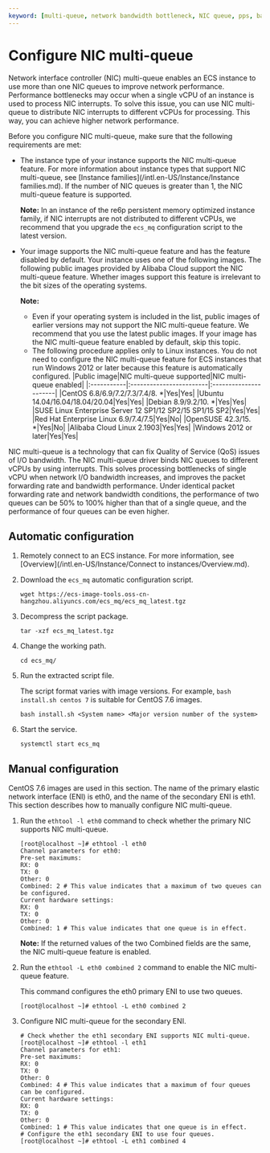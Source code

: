 ```yaml
---
keyword: [multi-queue, network bandwidth bottleneck, NIC queue, pps, bandwidth performance]
---
```


# Configure NIC multi-queue

Network interface controller \(NIC\) multi-queue enables an ECS instance to use more than one NIC queues to improve network performance. Performance bottlenecks may occur when a single vCPU of an instance is used to process NIC interrupts. To solve this issue, you can use NIC multi-queue to distribute NIC interrupts to different vCPUs for processing. This way, you can achieve higher network performance.

Before you configure NIC multi-queue, make sure that the following requirements are met:

-   The instance type of your instance supports the NIC multi-queue feature. For more information about instance types that support NIC multi-queue, see [Instance families](/intl.en-US/Instance/Instance families.md). If the number of NIC queues is greater than 1, the NIC multi-queue feature is supported.

    **Note:** In an instance of the re6p persistent memory optimized instance family, if NIC interrupts are not distributed to different vCPUs, we recommend that you upgrade the `ecs_mq` configuration script to the latest version.

-   Your image supports the NIC multi-queue feature and has the feature disabled by default. Your instance uses one of the following images. The following public images provided by Alibaba Cloud support the NIC multi-queue feature. Whether images support this feature is irrelevant to the bit sizes of the operating systems.

    **Note:**

    -   Even if your operating system is included in the list, public images of earlier versions may not support the NIC multi-queue feature. We recommend that you use the latest public images. If your image has the NIC multi-queue feature enabled by default, skip this topic.
    -   The following procedure applies only to Linux instances. You do not need to configure the NIC multi-queue feature for ECS instances that run Windows 2012 or later because this feature is automatically configured.
    |Public image|NIC multi-queue supported|NIC multi-queue enabled|
    |:-----------|:------------------------|:----------------------|
    |CentOS 6.8/6.9/7.2/7.3/7.4/8. \*|Yes|Yes|
    |Ubuntu 14.04/16.04/18.04/20.04|Yes|Yes|
    |Debian 8.9/9.2/10. \*|Yes|Yes|
    |SUSE Linux Enterprise Server 12 SP1/12 SP2/15 SP1/15 SP2|Yes|Yes|
    |Red Hat Enterprise Linux 6.9/7.4/7.5|Yes|No|
    |OpenSUSE 42.3/15. \*|Yes|No|
    |Alibaba Cloud Linux 2.1903|Yes|Yes|
    |Windows 2012 or later|Yes|Yes|


NIC multi-queue is a technology that can fix Quality of Service \(QoS\) issues of I/O bandwidth. The NIC multi-queue driver binds NIC queues to different vCPUs by using interrupts. This solves processing bottlenecks of single vCPU when network I/O bandwidth increases, and improves the packet forwarding rate and bandwidth performance. Under identical packet forwarding rate and network bandwidth conditions, the performance of two queues can be 50% to 100% higher than that of a single queue, and the performance of four queues can be even higher.

## Automatic configuration

1.  Remotely connect to an ECS instance. For more information, see [Overview](/intl.en-US/Instance/Connect to instances/Overview.md).

2.  Download the `ecs_mq` automatic configuration script.

    ```
    wget https://ecs-image-tools.oss-cn-hangzhou.aliyuncs.com/ecs_mq/ecs_mq_latest.tgz
    ```

3.  Decompress the script package.

    ```
    tar -xzf ecs_mq_latest.tgz
    ```

4.  Change the working path.

    ```
    cd ecs_mq/
    ```

5.  Run the extracted script file.

    The script format varies with image versions. For example, `bash install.sh centos 7` is suitable for CentOS 7.6 images.

    ```
    bash install.sh <System name> <Major version number of the system>
    ```

6.  Start the service.

    ```
    systemctl start ecs_mq
    ```


## Manual configuration

CentOS 7.6 images are used in this section. The name of the primary elastic network interface \(ENI\) is eth0, and the name of the secondary ENI is eth1. This section describes how to manually configure NIC multi-queue.

1.  Run the `ethtool -l eth0` command to check whether the primary NIC supports NIC multi-queue.

    ```
    [root@localhost ~]# ethtool -l eth0
    Channel parameters for eth0:
    Pre-set maximums:
    RX: 0
    TX: 0
    Other: 0
    Combined: 2 # This value indicates that a maximum of two queues can be configured.
    Current hardware settings:
    RX: 0
    TX: 0
    Other: 0
    Combined: 1 # This value indicates that one queue is in effect.
    ```

    **Note:** If the returned values of the two Combined fields are the same, the NIC multi-queue feature is enabled.

2.  Run the `ethtool -L eth0 combined 2` command to enable the NIC multi-queue feature.

    This command configures the eth0 primary ENI to use two queues.

    ```
    [root@localhost ~]# ethtool -L eth0 combined 2
    ```

3.  Configure NIC multi-queue for the secondary ENI.

    ```
    # Check whether the eth1 secondary ENI supports NIC multi-queue.
    [root@localhost ~]# ethtool -l eth1
    Channel parameters for eth1:
    Pre-set maximums:
    RX: 0
    TX: 0
    Other: 0
    Combined: 4 # This value indicates that a maximum of four queues can be configured.
    Current hardware settings:
    RX: 0
    TX: 0
    Other: 0
    Combined: 1 # This value indicates that one queue is in effect.
    # Configure the eth1 secondary ENI to use four queues.
    [root@localhost ~]# ethtool -L eth1 combined 4
    ```


